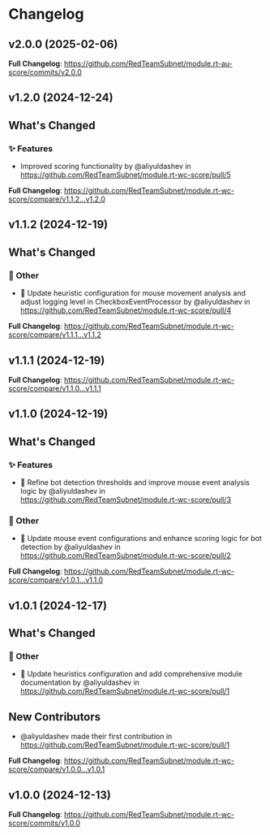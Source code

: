 # Changelog

## v2.0.0 (2025-02-06)

<!-- Release notes generated using configuration in .github/release.yml at v2.0.0 -->



**Full Changelog**: https://github.com/RedTeamSubnet/module.rt-au-score/commits/v2.0.0

## v1.2.0 (2024-12-24)

<!-- Release notes generated using configuration in .github/release.yml at v1.2.0 -->

## What's Changed
### ✨ Features
* Improved scoring functionality by @aliyuldashev in https://github.com/RedTeamSubnet/module.rt-wc-score/pull/5


**Full Changelog**: https://github.com/RedTeamSubnet/module.rt-wc-score/compare/v1.1.2...v1.2.0

## v1.1.2 (2024-12-19)

<!-- Release notes generated using configuration in .github/release.yml at v1.1.2 -->

## What's Changed
### 💬 Other
* 🔧 Update heuristic configuration for mouse movement analysis and adjust logging level in CheckboxEventProcessor by @aliyuldashev in https://github.com/RedTeamSubnet/module.rt-wc-score/pull/4


**Full Changelog**: https://github.com/RedTeamSubnet/module.rt-wc-score/compare/v1.1.1...v1.1.2

## v1.1.1 (2024-12-19)

<!-- Release notes generated using configuration in .github/release.yml at v1.1.1 -->



**Full Changelog**: https://github.com/RedTeamSubnet/module.rt-wc-score/compare/v1.1.0...v1.1.1

## v1.1.0 (2024-12-19)

<!-- Release notes generated using configuration in .github/release.yml at v1.1.0 -->

## What's Changed
### ✨ Features
* 🔧 Refine bot detection thresholds and improve mouse event analysis logic by @aliyuldashev in https://github.com/RedTeamSubnet/module.rt-wc-score/pull/3
### 💬 Other
* 🔧 Update mouse event configurations and enhance scoring logic for bot detection by @aliyuldashev in https://github.com/RedTeamSubnet/module.rt-wc-score/pull/2


**Full Changelog**: https://github.com/RedTeamSubnet/module.rt-wc-score/compare/v1.0.1...v1.1.0

## v1.0.1 (2024-12-17)

<!-- Release notes generated using configuration in .github/release.yml at v1.0.1 -->

## What's Changed
### 💬 Other
* 📝 Update heuristics configuration and add comprehensive module documentation by @aliyuldashev in https://github.com/RedTeamSubnet/module.rt-wc-score/pull/1

## New Contributors
* @aliyuldashev made their first contribution in https://github.com/RedTeamSubnet/module.rt-wc-score/pull/1

**Full Changelog**: https://github.com/RedTeamSubnet/module.rt-wc-score/compare/v1.0.0...v1.0.1

## v1.0.0 (2024-12-13)

<!-- Release notes generated using configuration in .github/release.yml at v1.0.0 -->



**Full Changelog**: https://github.com/RedTeamSubnet/module.rt-wc-score/commits/v1.0.0
